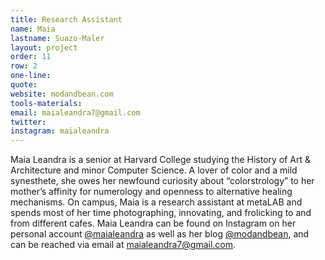 ```yaml
---
title: Research Assistant
name: Maia
lastname: Suazo-Maler
layout: project
order: 11
row: 2
one-line: 
quote: 
website: modandbean.com
tools-materials: 
email: maialeandra7@gmail.com
twitter: 
instagram: maialeandra
---
```


Maia Leandra is a senior at Harvard College studying the History of Art & Architecture and minor Computer Science. A lover of color and a mild synesthete, she owes her newfound curiosity about “colorstrology” to her mother’s affinity for numerology and openness to alternative healing mechanisms. On campus, Maia is a research assistant at metaLAB and spends most of her time photographing, innovating, and frolicking to and from different cafes. Maia Leandra can be found on Instagram on her personal account [@maialeandra](https://www.instagram.com/maialeandra/) as well as her blog [@modandbean](http://www.modandbean.com/about/), and can be reached via email at [maialeandra7@gmail.com](mailto:maialeandra7@gmail.com).